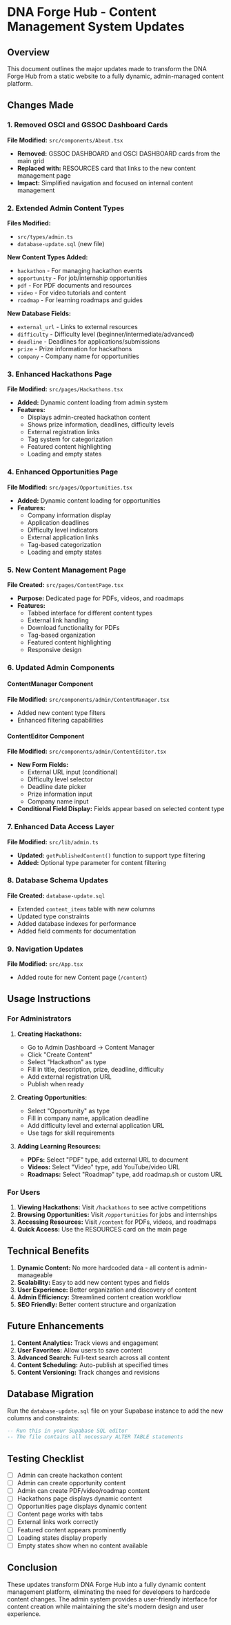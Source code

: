 # DNA Forge Hub - Content Management System Updates

## Overview
This document outlines the major updates made to transform the DNA Forge Hub from a static website to a fully dynamic, admin-managed content platform.

## Changes Made

### 1. Removed OSCI and GSSOC Dashboard Cards
**File Modified:** `src/components/About.tsx`

- **Removed:** GSSOC DASHBOARD and OSCI DASHBOARD cards from the main grid
- **Replaced with:** RESOURCES card that links to the new content management page
- **Impact:** Simplified navigation and focused on internal content management

### 2. Extended Admin Content Types
**Files Modified:**
- `src/types/admin.ts`
- `database-update.sql` (new file)

**New Content Types Added:**
- `hackathon` - For managing hackathon events
- `opportunity` - For job/internship opportunities  
- `pdf` - For PDF documents and resources
- `video` - For video tutorials and content
- `roadmap` - For learning roadmaps and guides

**New Database Fields:**
- `external_url` - Links to external resources
- `difficulty` - Difficulty level (beginner/intermediate/advanced)
- `deadline` - Deadlines for applications/submissions
- `prize` - Prize information for hackathons
- `company` - Company name for opportunities

### 3. Enhanced Hackathons Page
**File Modified:** `src/pages/Hackathons.tsx`

- **Added:** Dynamic content loading from admin system
- **Features:**
  - Displays admin-created hackathon content
  - Shows prize information, deadlines, difficulty levels
  - External registration links
  - Tag system for categorization
  - Featured content highlighting
  - Loading and empty states

### 4. Enhanced Opportunities Page  
**File Modified:** `src/pages/Opportunities.tsx`

- **Added:** Dynamic content loading for opportunities
- **Features:**
  - Company information display
  - Application deadlines
  - Difficulty level indicators
  - External application links
  - Tag-based categorization
  - Loading and empty states

### 5. New Content Management Page
**File Created:** `src/pages/ContentPage.tsx`

- **Purpose:** Dedicated page for PDFs, videos, and roadmaps
- **Features:**
  - Tabbed interface for different content types
  - External link handling
  - Download functionality for PDFs
  - Tag-based organization
  - Featured content highlighting
  - Responsive design

### 6. Updated Admin Components

#### ContentManager Component
**File Modified:** `src/components/admin/ContentManager.tsx`
- Added new content type filters
- Enhanced filtering capabilities

#### ContentEditor Component  
**File Modified:** `src/components/admin/ContentEditor.tsx`
- **New Form Fields:**
  - External URL input (conditional)
  - Difficulty level selector
  - Deadline date picker
  - Prize information input
  - Company name input
- **Conditional Field Display:** Fields appear based on selected content type

### 7. Enhanced Data Access Layer
**File Modified:** `src/lib/admin.ts`
- **Updated:** `getPublishedContent()` function to support type filtering
- **Added:** Optional type parameter for content filtering

### 8. Database Schema Updates
**File Created:** `database-update.sql`
- Extended `content_items` table with new columns
- Updated type constraints
- Added database indexes for performance
- Added field comments for documentation

### 9. Navigation Updates
**File Modified:** `src/App.tsx`
- Added route for new Content page (`/content`)

## Usage Instructions

### For Administrators

1. **Creating Hackathons:**
   - Go to Admin Dashboard → Content Manager
   - Click "Create Content"
   - Select "Hackathon" as type
   - Fill in title, description, prize, deadline, difficulty
   - Add external registration URL
   - Publish when ready

2. **Creating Opportunities:**
   - Select "Opportunity" as type
   - Fill in company name, application deadline
   - Add difficulty level and external application URL
   - Use tags for skill requirements

3. **Adding Learning Resources:**
   - **PDFs:** Select "PDF" type, add external URL to document
   - **Videos:** Select "Video" type, add YouTube/video URL
   - **Roadmaps:** Select "Roadmap" type, add roadmap.sh or custom URL

### For Users

1. **Viewing Hackathons:** Visit `/hackathons` to see active competitions
2. **Browsing Opportunities:** Visit `/opportunities` for jobs and internships  
3. **Accessing Resources:** Visit `/content` for PDFs, videos, and roadmaps
4. **Quick Access:** Use the RESOURCES card on the main page

## Technical Benefits

1. **Dynamic Content:** No more hardcoded data - all content is admin-manageable
2. **Scalability:** Easy to add new content types and fields
3. **User Experience:** Better organization and discovery of content
4. **Admin Efficiency:** Streamlined content creation workflow
5. **SEO Friendly:** Better content structure and organization

## Future Enhancements

1. **Content Analytics:** Track views and engagement
2. **User Favorites:** Allow users to save content
3. **Advanced Search:** Full-text search across all content
4. **Content Scheduling:** Auto-publish at specified times
5. **Content Versioning:** Track changes and revisions

## Database Migration

Run the `database-update.sql` file on your Supabase instance to add the new columns and constraints:

```sql
-- Run this in your Supabase SQL editor
-- The file contains all necessary ALTER TABLE statements
```

## Testing Checklist

- [ ] Admin can create hackathon content
- [ ] Admin can create opportunity content  
- [ ] Admin can create PDF/video/roadmap content
- [ ] Hackathons page displays dynamic content
- [ ] Opportunities page displays dynamic content
- [ ] Content page works with tabs
- [ ] External links work correctly
- [ ] Featured content appears prominently
- [ ] Loading states display properly
- [ ] Empty states show when no content available

## Conclusion

These updates transform DNA Forge Hub into a fully dynamic content management platform, eliminating the need for developers to hardcode content changes. The admin system provides a user-friendly interface for content creation while maintaining the site's modern design and user experience.
